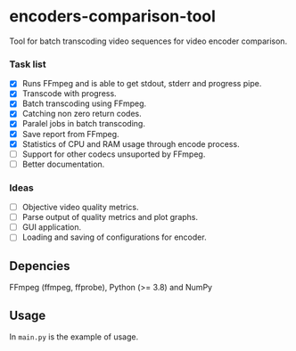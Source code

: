 # encoders-comparison-tool
Tool for batch transcoding video sequences for video encoder comparison.

### Task list

- [x] Runs FFmpeg and is able to get stdout, stderr and progress pipe.
- [x] Transcode with progress.
- [x] Batch transcoding using FFmpeg.
- [x] Catching non zero return codes.
- [x] Paralel jobs in batch transcoding.
- [x] Save report from FFmpeg.
- [x] Statistics of CPU and RAM usage through encode process.
- [ ] Support for other codecs unsuported by FFmpeg.
- [ ] Better documentation.

### Ideas

- [ ] Objective video quality metrics.
- [ ] Parse output of quality metrics and plot graphs.
- [ ] GUI application.
- [ ] Loading and saving of configurations for encoder.

## Depencies

FFmpeg (ffmpeg, ffprobe), Python (>= 3.8) and NumPy

## Usage

In `main.py` is the example of usage.
